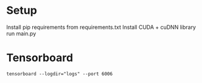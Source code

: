 # Setup
Install pip requirements from requirements.txt
Install CUDA + cuDNN library
run main.py

# Tensorboard
`tensorboard --logdir="logs" --port 6006`